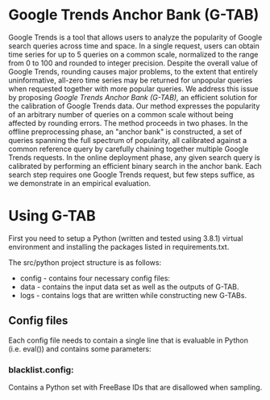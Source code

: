 # Google Trends Anchor Bank (G-TAB)

Google Trends is a tool that allows users to analyze the popularity of Google search queries across time and space.
In a single request, users can obtain time series for up to 5 queries on a common scale, normalized to the range from 0 to 100 and rounded to integer precision.
Despite the overall value of Google Trends, rounding causes major problems, to the extent that entirely uninformative, all-zero time series may be returned for unpopular queries when requested together with more popular queries.
We address this issue by proposing
*Google Trends Anchor Bank (G-TAB),*
an efficient solution for the calibration of Google Trends data.
Our method expresses the popularity of an arbitrary number of queries on a common scale without being affected by rounding errors.
The method proceeds in two phases.
In the offline preprocessing phase, an "anchor bank" is constructed, a set of queries spanning the full spectrum of popularity, all calibrated against a common reference query by carefully chaining together multiple Google Trends requests.
In the online deployment phase, any given search query is calibrated by performing an efficient binary search in the anchor bank.
Each search step requires one Google Trends request, but few steps suffice, as we demonstrate in an empirical evaluation.

# Using G-TAB

First you need to setup a Python (written and tested using 3.8.1) virtual environment and installing the packages listed in requirements.txt.

The src/python project structure is as follows:
- config - contains four necessary config files:
- data - contains the input data set as well as the outputs of G-TAB.
- logs - contains logs that are written while constructing new G-TABs.

## Config files 
Each config file needs to contain a single line that is evaluable in Python (i.e. eval()) and contains some parameters: 
### blacklist.config:
Contains a Python set with FreeBase IDs that are disallowed when sampling.
